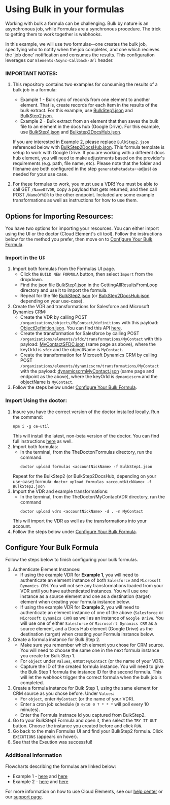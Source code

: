 # Using Bulk in your formulas
Working with bulk a formula can be challenging. Bulk by nature is an asynchronous job, while Formulas are a synchronous procedure. The trick to getting them to work together is webhooks.

In this example, we will use two formulas--one creates the bulk job, specifying who to notify when the job completes, and one which recieves the 'job done' notification and consumes the results.  This configuration leverages our `Elements-Async-Callback-Url` header.

### IMPORTANT NOTES:

1. This repository contains two examples for consuming the results of a bulk job in a formula:
    * Example 1 - Bulk sync of records from one element to another element. That is, create records for each item in the results of the bulk extract. For this example, use [BulkStep1.json](BulkStep1.json) and [BulkStep2.json](BulkStep2.json).
    * Example 2 - Bulk extract from an element that then saves the bulk file to an element in the docs hub (Google Drive).  For this example, use [BulkStep1.json](BulkStep1.json) and [Bulkstep2DocsHub.json](BulkStep2DocsHub.json). 

    If you are interested in Example 2, please replace `BulkStep2.json` referenced below with [BulkStep2DocsHub.json](BulkStep2DocsHub.json).  This formula template is setup to work with Google Drive. If you are working with a different docs hub element, you will need to make adjustments based on the provider's requirements (e.g. path, file name, etc).  Please note that the folder and filename are both configured in the step `generateMetadata`--adjust as needed for your use case.
2. For these formulas to work, you must use a VDR! You must be able to call GET `/NameOfVDR`, copy a payload that gets returned, and then call POST `/NameOfVDR` to the other endpoint. Included are some example transformations as well as instructions for how to use them.

## Options for Importing Resources:
You have two options for importing your resources. You can either import using the UI or the doctor (Cloud Element's cli tool). Follow the instructions below for the method you prefer, then move on to [Configure Your Bulk Formula](#configure-your-bulk-formula).

### Import in the UI:
1. Import both formulas from the Formulas UI page.
    * Click the `BUILD NEW FORMULA` button, then select `Import` from the dropdown.
    * Find the json file [BulkStep1.json](BulkStep1.json) in the GettingAllResultsFromLoop directory and use it to import the formula.
    * Repeat for the file [BulkStep2.json](BulkStep2.json) (or [BulkStep2DocsHub.json](BulkStep2DocsHub.json) depending on your use-case).
3. Create the VDR and transformations for Salesforce and Microsoft Dynamics CRM:
    * Create the VDR by calling POST `/organizations/objects/MyContact/definitions` with this payload: [ObjectDefinition.json](ObjectDefinition.json). You can find this API [here](https://my-staging.cloudelements.io/api-docs/platform/organizations).
    * Create the transformation for Salesforce by calling POST `/organizations/elements/sfdc/transformations/MyContact` with this payload: [MyContactSFDC.json](MyContactSFDC.json) (same page as above), where the keyOrId is `sfdc` and the objectName is `MyContact`.
    * Create the transformation for Microsoft Dynamics CRM by calling POST `/organizations/elements/dynamicscrm/transformations/MyContact` with the payload: [dynamicscrmMyContact.json](dynamicscrmMyContact.json) (same page and endpoint as the above), where the keyOrId is `dynamicscrm` and the objectName is `MyContact`.
4. Follow the steps below under [Configure Your Bulk Formula](#configure-your-bulk-formula).

### Import Using the doctor:
1. Insure you have the correct version of the doctor installed locally. Run the command:
    ```
    npm i -g ce-util
    ```
    This will install the latest, non-beta version of the doctor. You can find full instructions [here](https://www.npmjs.com/package/ce-util/v/2.2.5) as well.
2. Import both formulas:
    * In the terminal, from the TheDoctor/Formulas directory, run the command:
        ```
        doctor upload formulas <accountNickName> -f BulkStep1.json
        ```
    Repeat for the BulkStep2 (or BulkStep2DocsHub, depending on your use-case) formula:
        ```
        doctor upload formulas <accountNickName> -f BulkStep2.json
        ```
3. Import the VDR and example transformations:
    * In the terminal, from the TheDoctor/MyContactVDR directory, run the command
        ```
        doctor upload vdrs <accountNickName> -d . -n MyContact
        ```
    This will import the VDR as well as the transformations into your account.
4. Follow the steps below under [Configure Your Bulk Formula](#configure-your-bulk-formula).

## Configure Your Bulk Formula
Follow the steps below to finish configuring your bulk formulas.
1. Authenticate Element Instances:
    * If using the example VDR for **Example 1**, you will need to authenticate an element instance of both `Salesforce` and `Microsoft Dynamics CRM`. You will not see any transformations loaded from your VDR until you have authenticated instances. You will use one instance as a source element and one as a destination (target) element when creating your formula instance below.
    * If using the example VDR for **Example 2**, you will need to authenticate an element instance of one of the above (`Salesforce` or `Microsoft Dynamics CRM`) as well as an instance of `Google Drive`. You will use one of either `Salesforce` or `Microsofrt Dynamics CRM` as a source element, and a Docs Hub element (Google Drive) as the destination (target) when creating your Formula instance below.
2. Create a formula instance for Bulk Step 2.
    * Make sure you remember which element you chose for CRM source. You will need to choose the same one in the next formula instance you create for Bulk Step 1.
    * For `object` under `Values`, enter: `MyContact` (or the name of your VDR).
    * Capture the ID of the created formula instance. You will need to give the Bulk Step 1 formula the instance ID for the second formula. This will let the webhook trigger the correct formula when the bulk job is completed. 
3. Create a formula instance for Bulk Step 1, using the same element for CRM source as you chose before. Under `Values`:
    * For `object`, enter `MyContact` (or the name of your VDR).
    * Enter a cron job schedule (`0 0/10 0 ? * * *` will poll every 10 minutes).
    * Enter the Formula Instnace Id you captured from BulkStep2.
4. Go to your BulkStep1 Formula and open it, then select the `TRY IT OUT` button. Choose the instance you created before and click `RUN`.
5. Go back to the main Formulas UI and find your BulkStep2 formula. Click `EXECUTIONS` (appears on hover).
6. See that the Exeution was successful!

### Additional Information
Flowcharts describing the formulas are linked below:
* Example 1 - [here](Flowchart-BulkStep1.html) and [here](Flowchart-BulkStep2.html) 
* Example 2 - [here](Flowchart-BulkStep1.html) and [here](Flowchart-BulkStep2-docs-hub.html) 

For more information on how to use Cloud Elements, see our [help center](https://docs.cloud-elements.com) or our [support page](https://support.cloud-elements.com/hc/en-us).
